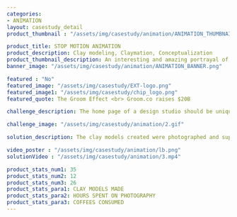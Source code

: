 ```yaml
---
categories:
- ANIMATION
layout: casestudy_detail
product_thumbnail : "/assets/img/casestudy/animation/ANIMATION_THUMBNAIL.png"

product_title: STOP MOTION ANIMATION
product_description: Clay modeling, Claymation, Conceptualization
product_thumbnail_description: An interesting and amazing portrayal of the ideas through the combination of illustration and clay modelling resulting in a unique output.
banner_image: "/assets/img/casestudy/animation/ANIMATION_BANNER.png"

featured : "No"
featured_image: "/assets/img/casestudy/EXT-logo.png"
featured_image1: "/assets/img/casestudy/chip_logo.png"
featured_quote: The Groom Effect <br> Groom.co raises $20B

challenge_description: The home page of a design studio should be unique and catchy. The creative minds over at Little Brahma wanted to do something unique with their home screen. Then we did the unthinkable. We clay models and animated it !

challenge_image: "/assets/img/casestudy/animation/2.gif"

solution_description: The clay models created were photographed and superimposed on top of graphical animation to create an unique piece of art which of course interacts with the user. Result? An awesome catchy landing page.

video_poster : "/assets/img/casestudy/animation/lb.png"
solutionVideo : "/assets/img/casestudy/animation/3.mp4"

product_stats_num1: 35
product_stats_num2: 12
product_stats_num3: 26
product_stats_para1: CLAY MODELS MADE
product_stats_para2: HOURS SPENT ON PHOTOGRAPHY
product_stats_para3: COFFEES CONSUMED
---
```



